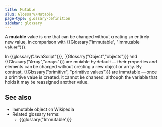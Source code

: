 ```yaml
---
title: Mutable
slug: Glossary/Mutable
page-type: glossary-definition
sidebar: glossary
---
```


A **mutable** value is one that can be changed without creating an entirely new value, in comparison with {{Glossary("immutable", "immutable values")}}.

In {{glossary("JavaScript")}}, {{Glossary("Object","objects")}} and {{Glossary("Array","arrays")}} are mutable by default — their properties and elements can be changed without creating a new object or array.
By contrast, {{Glossary("primitive", "primitive values")}} are immutable — once a primitive value is created, it cannot be changed, although the variable that holds it may be reassigned another value.

## See also

- [Immutable object](https://en.wikipedia.org/wiki/Immutable_object) on Wikipedia
- Related glossary terms:
  - {{glossary("Immutable")}}
